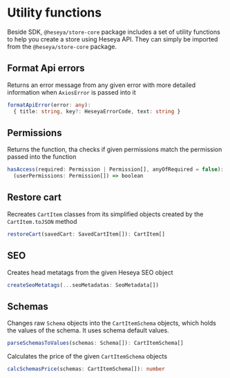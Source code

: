 # Utility functions

Beside SDK, `@heseya/store-core` package includes a set of utility functions to help you create a store using Heseya API. They can simply be imported from the `@heseya/store-core` package.

## Format Api errors

Returns an error message from any given error with more detailed information when `AxiosError` is passed into it

```ts
formatApiError(error: any):
  { title: string, key?: HeseyaErrorCode, text: string }
```

## Permissions

Returns the function, tha checks if given permissions match the permission passed into the function

```ts
hasAccess(required: Permission | Permission[], anyOfRequired = false):
  (userPermissions: Permission[]) => boolean
```

## Restore cart

Recreates `CartItem` classes from its simplified objects created by the `CartItem.toJSON` method

```ts
restoreCart(savedCart: SavedCartItem[]): CartItem[]
```

## SEO

Creates head metatags from the given Heseya SEO object

```ts
createSeoMetatags(...seoMetadatas: SeoMetadata[])
```

## Schemas

Changes raw `Schema` objects into the `CartItemSchema` objects, which holds the values of the schema. It uses schema default values.

```ts
parseSchemasToValues(schemas: Schema[]): CartItemSchema[]
```

Calculates the price of the given `CartItemSchema` objects

```ts
calcSchemasPrice(schemas: CartItemSchema[]): number
```
